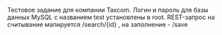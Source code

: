 Тестовое задание для компании Taxcom. Логин и пароль для базы данных MySQL с названием test установлены в root.
REST-запрос на считывание мапируется /search/{id} , на заполнение - /save
